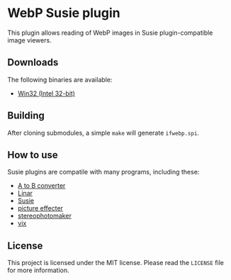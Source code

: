 # WebP Susie plugin

This plugin allows reading of WebP images in Susie plugin-compatible image viewers.

## Downloads

The following binaries are available:  
* [Win32 (Intel 32-bit)](https://github.com/uyjulian/ifwebp/releases/latest/download/ifwebp.7z)  

## Building

After cloning submodules, a simple `make` will generate `ifwebp.spi`.

## How to use

Susie plugins are compatile with many programs, including these:

- [A to B converter](http://www.asahi-net.or.jp/~KH4S-SMZ/spi/abc/index.html)
- [Linar](http://hp.vector.co.jp/authors/VA015839/)
- [Susie](http://www.digitalpad.co.jp/~takechin/betasue.html#susie32)
- [picture effecter](http://www.asahi-net.or.jp/~DS8H-WTNB/software/index.html)
- [stereophotomaker](http://stereo.jpn.org/eng/stphmkr/)
- [vix](http://www.forest.impress.co.jp/library/software/vix/)

## License

This project is licensed under the MIT license. Please read the `LICENSE` file for more information.
